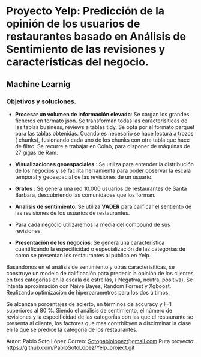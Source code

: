 
# Proyecto Yelp: Predicción de la opinión de los usuarios de restaurantes basado en Análisis de Sentimiento de las revisiones y características del negocio.

## Machine Learnig

### Objetivos y soluciones.
* **Procesar un volumen de información elevado**: Se cargan los grandes ficheros en formato json. Se transforman todas las caracterisiticas de las tablas business, reviews a tablas tidy, Se opta por el formato parquet para las tablas obtenidas.  Cuando es necesario se hace lectura a trozos ( chunks), fusionando cada uno de los chunks con otra tabla que hace de filtro.
Se recurre a trabajar en Colab, para disponer de máquinas de 27  gigas de Ram.
 
 * **Visualizaciones geoespaciales** : Se utiliza para entender la distribución de los negocios y se facilita herramienta para poder observar la escala temporal y geoespacial de las revisiones de un usuario.
 *  **Grafos** : Se genera una red  10.000 usuarios de restaurantes de Santa Barbara, descubriendo las comunidades que los forman.
 * **Analisis de sentimiento**: Se utiliza **VADER** para calificar el sentiento de las revisiones de los usuarios de restaurantes. 
 * Para cada negocio utilizaremos la media del compound de sus revisiones. 
 * **Presentación de los negocios**: Se genera una característica cuantificando la especificidad o especialización de las categorías de como se presentan los restaurantes al público en Yelp. 

Basandonos en el análisis de sentimiento y otras caracterisiticas, se construye un modelo de calificación para predecir la opinión de los clientes en tres categorias en la escala de estrellas, ( Negativa, neutra, positiva), 
Se intenta aproximación con Naive Bayes, Random Forrest y Xgboost. Realizando optimización de hiperparametros para los dos últimos.

Se alcanzan porcentajes de acierto, en términos de accuracy y F-1 superiores al 80 %. Siendo el análisis de sentimiento, el número de revisiones y la especificidad de las categorías con las que el restaurante se presenta al cliente, los factores que mas contrbibyen a discirminar la clase en la que se predice la categoria de los restaurantes.

Autor: Pablo Soto López
Correo: Sotopablolopez@gmail.com 
Ruta proyecto: https://github.com/PabloSotoLopez/Yelp_project.git
